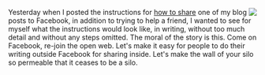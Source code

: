 <img src="http://scripting.com/images/2020/01/07/silo.png" border="0" align="right">Yesterday when I posted the instructions for <a href="http://scripting.com/2020/01/06/153015.html?title=sharingOnFacebook">how to share</a> one of my blog posts to Facebook, in addition to trying to help a friend, I wanted to see for myself what the instructions would look like, in writing, without too much detail and without any steps omitted. The moral of the story is this. Come on Facebook, re-join the open web. Let's make it easy for people to do their writing outside Facebook for sharing inside. Let's make the wall of your silo so permeable that it ceases to be a silo. 
